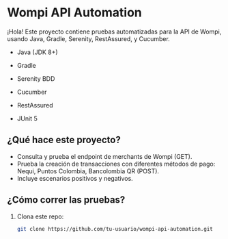 #  Wompi API Automation
¡Hola! Este proyecto contiene pruebas automatizadas para la API de Wompi, usando Java, Gradle, Serenity, RestAssured, y Cucumber.
- Java (JDK 8+)

- Gradle

- Serenity BDD

- Cucumber

- RestAssured

- JUnit 5

## ¿Qué hace este proyecto?
- Consulta y prueba el endpoint de merchants de Wompi (GET).
- Prueba la creación de transacciones con diferentes métodos de pago: Nequi, Puntos Colombia, Bancolombia QR (POST).
- Incluye escenarios positivos y negativos.

## ¿Cómo correr las pruebas?
1. Clona este repo:
   ```sh
   git clone https://github.com/tu-usuario/wompi-api-automation.git

